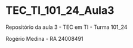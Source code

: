 # TEC_TI_101_24_Aula3
Repositório da aula 3 - TEC em TI - Turma 101_24

Rogério Medina - RA 24008491
